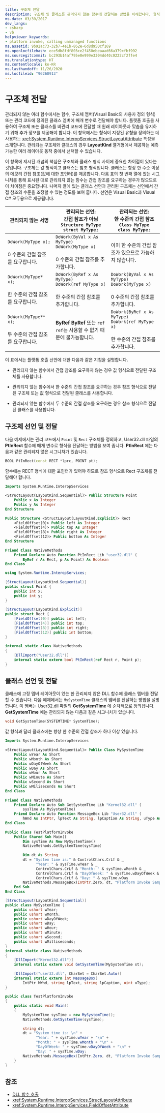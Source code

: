 ```yaml
---
title: 구조체 전달
description: 구조체 및 클래스를 관리되지 않는 함수에 전달하는 방법을 이해합니다. 형식 지정된 형식을 정의하는 데 사용하는 StructLayoutAttribute 특성에 대해 알아봅니다.
ms.date: 03/30/2017
dev_langs:
- csharp
- vb
helpviewer_keywords:
- platform invoke, calling unmanaged functions
ms.assetid: 9b92ac73-32b7-4e1b-862e-6d8d950cf169
ms.openlocfilehash: ece5db8fdf803ce2f450ebeaaad66a379cfbf992
ms.sourcegitcommit: bc293b14af795e0e999e3304dd40c0222cf2ffe4
ms.translationtype: HT
ms.contentlocale: ko-KR
ms.lasthandoff: 11/26/2020
ms.locfileid: "96268913"
---
```

# <a name="passing-structures"></a>구조체 전달

관리되지 않는 여러 함수에서는 함수, 구조체 멤버(Visual Basic의 사용자 정의 형식) 또는 관리 코드에 정의된 클래스 멤버에 매개 변수로 전달해야 합니다. 플랫폼 호출을 사용하여 구조체 또는 클래스를 비관리 코드에 전달할 때 원래 레이아웃과 맞춤을 유지하기 위해 추가 정보를 제공해야 합니다. 이 항목에서는 형식이 지정된 유형을 정의하는 데 사용하는 <xref:System.Runtime.InteropServices.StructLayoutAttribute> 특성을 소개합니다. 관리되는 구조체와 클래스의 경우 **LayoutKind** 열거형에서 제공하는 예측 가능한 여러 레이아웃 동작 중에서 선택할 수 있습니다.  
  
 이 항목에 제시된 개념의 핵심은 구조체와 클래스 형식 사이에 중요한 차이점이 있다는 것입니다. 구조체는 값 형식이고 클래스는 참조 형식입니다. 클래스는 항상 한 수준 이상의 메모리 간접 참조(값에 대한 포인터)를 제공합니다. 다음 표의 첫 번째 열에 있는 시그니처를 통해 표시된 대로 관리되지 않는 함수는 간접 참조를 요구하는 경우가 많으므로 이 차이점은 중요합니다. 나머지 열에 있는 클래스 선언과 관리된 구조체는 선언에서 간접 참조의 수준을 조정할 수 있는 정도를 보여 줍니다. 선언은 Visual Basic과 Visual C# 모두용으로 제공됩니다.  
  
|관리되지 않는 서명|관리되는 선언: <br />간접 참조가 아님<br />`Structure MyType`<br />`struct MyType;`|관리되는 선언: <br />한 수준의 간접 참조<br />`Class MyType`<br />`class MyType;`|  
|-------------------------|---------------------------------------------------------------------------------|--------------------------------------------------------------------------------------|  
|`DoWork(MyType x);`<br /><br /> 0 수준의 간접 참조를 요구합니다.|`DoWork(ByVal x As MyType)` <br /> `DoWork(MyType x)`<br /><br /> 0 수준의 간접 참조를 추가합니다.|이미 한 수준의 간접 참조가 있으므로 가능하지 않습니다.|  
|`DoWork(MyType* x);`<br /><br /> 한 수준의 간접 참조를 요구합니다.|`DoWork(ByRef x As MyType)` <br /> `DoWork(ref MyType x)`<br /><br /> 한 수준의 간접 참조를 추가합니다.|`DoWork(ByVal x As MyType)` <br /> `DoWork(MyType x)`<br /><br /> 0 수준의 간접 참조를 추가합니다.|  
|`DoWork(MyType** x);`<br /><br /> 두 수준의 간접 참조를 요구합니다.|**ByRef** **ByRef** 또는 `ref` `ref`는 사용할 수 없기 때문에 불가능합니다.|`DoWork(ByRef x As MyType)` <br /> `DoWork(ref MyType x)`<br /><br /> 한 수준의 간접 참조를 추가합니다.|  
  
 이 표에서는 플랫폼 호출 선언에 대한 다음과 같은 지침을 설명합니다.  
  
- 관리되지 않는 함수에서 간접 참조를 요구하지 않는 경우 값 형식으로 전달된 구조체를 사용합니다.  
  
- 관리되지 않는 함수에서 한 수준의 간접 참조를 요구하는 경우 참조 형식으로 전달된 구조체 또는 값 형식으로 전달된 클래스를 사용합니다.  
  
- 관리되지 않는 함수에서 두 수준의 간접 참조를 요구하는 경우 참조 형식으로 전달된 클래스를 사용합니다.  
  
## <a name="declaring-and-passing-structures"></a>구조체 선언 및 전달  

 다음 예제에서는 관리 코드에서 `Point` 및 `Rect` 구조체를 정의하고, User32.dll 파일의 **PtInRect** 함수에 매개 변수로 형식을 전달하는 방법을 보여 줍니다. **PtInRect** 에는 다음과 같은 관리되지 않은 시그니처가 있습니다.  
  
```cpp
BOOL PtInRect(const RECT *lprc, POINT pt);  
```  
  
 함수에는 RECT 형식에 대한 포인터가 있어야 하므로 참조 형식으로 Rect 구조체를 전달해야 합니다.  
  
```vb  
Imports System.Runtime.InteropServices  
  
<StructLayout(LayoutKind.Sequential)> Public Structure Point  
    Public x As Integer  
    Public y As Integer  
End Structure  
  
Public Structure <StructLayout(LayoutKind.Explicit)> Rect  
    <FieldOffset(0)> Public left As Integer  
    <FieldOffset(4)> Public top As Integer  
    <FieldOffset(8)> Public right As Integer  
    <FieldOffset(12)> Public bottom As Integer  
End Structure  
  
Friend Class NativeMethods
    Friend Declare Auto Function PtInRect Lib "user32.dll" (
        ByRef r As Rect, p As Point) As Boolean  
End Class  
```  
  
```csharp  
using System.Runtime.InteropServices;  
  
[StructLayout(LayoutKind.Sequential)]  
public struct Point {  
    public int x;  
    public int y;  
}
  
[StructLayout(LayoutKind.Explicit)]  
public struct Rect {  
    [FieldOffset(0)] public int left;  
    [FieldOffset(4)] public int top;  
    [FieldOffset(8)] public int right;  
    [FieldOffset(12)] public int bottom;  
}
  
internal static class NativeMethods
{  
    [DllImport("User32.dll")]  
    internal static extern bool PtInRect(ref Rect r, Point p);  
}  
```  
  
## <a name="declaring-and-passing-classes"></a>클래스 선언 및 전달  

 클래스에 고정 멤버 레이아웃이 있는 한 관리되지 않은 DLL 함수에 클래스 멤버를 전달할 수 있습니다. 다음 예제에서는 `MySystemTime` 클래스의 멤버를 전달하는 방법을 설명합니다. 이 멤버는 User32.dll 파일의 **GetSystemTime** 에 순차적으로 정의됩니다. **GetSystemTime** 에는 관리되지 않는 다음과 같은 시그니처가 있습니다.  
  
```cpp
void GetSystemTime(SYSTEMTIME* SystemTime);  
```  
  
 값 형식과 달리 클래스에는 항상 한 수준의 간접 참조가 하나 이상 있습니다.  
  
```vb  
Imports System.Runtime.InteropServices  
  
<StructLayout(LayoutKind.Sequential)> Public Class MySystemTime  
    Public wYear As Short  
    Public wMonth As Short  
    Public wDayOfWeek As Short
    Public wDay As Short  
    Public wHour As Short  
    Public wMinute As Short  
    Public wSecond As Short  
    Public wMiliseconds As Short  
End Class  
  
Friend Class NativeMethods  
    Friend Declare Auto Sub GetSystemTime Lib "Kernel32.dll" (
        sysTime As MySystemTime)  
    Friend Declare Auto Function MessageBox Lib "User32.dll" (
        hWnd As IntPtr, lpText As String, lpCaption As String, uType As UInteger) As Integer  
End Class  
  
Public Class TestPlatformInvoke
    Public Shared Sub Main()  
        Dim sysTime As New MySystemTime()  
        NativeMethods.GetSystemTime(sysTime)  
  
        Dim dt As String  
        dt = "System time is:" & ControlChars.CrLf & _  
              "Year: " & sysTime.wYear & _  
              ControlChars.CrLf & "Month: " & sysTime.wMonth & _  
              ControlChars.CrLf & "DayOfWeek: " & sysTime.wDayOfWeek & _  
              ControlChars.CrLf & "Day: " & sysTime.wDay  
        NativeMethods.MessageBox(IntPtr.Zero, dt, "Platform Invoke Sample", 0)
    End Sub  
End Class  
```  
  
```csharp  
[StructLayout(LayoutKind.Sequential)]  
public class MySystemTime {  
    public ushort wYear;
    public ushort wMonth;  
    public ushort wDayOfWeek;
    public ushort wDay;
    public ushort wHour;
    public ushort wMinute;
    public ushort wSecond;
    public ushort wMilliseconds;
}  
internal static class NativeMethods
{  
    [DllImport("Kernel32.dll")]  
    internal static extern void GetSystemTime(MySystemTime st);  
  
    [DllImport("user32.dll", CharSet = CharSet.Auto)]  
    internal static extern int MessageBox(
        IntPtr hWnd, string lpText, string lpCaption, uint uType);  
}  
  
public class TestPlatformInvoke  
{  
    public static void Main()  
    {  
        MySystemTime sysTime = new MySystemTime();  
        NativeMethods.GetSystemTime(sysTime);  
  
        string dt;  
        dt = "System time is: \n" +  
              "Year: " + sysTime.wYear + "\n" +  
              "Month: " + sysTime.wMonth + "\n" +  
              "DayOfWeek: " + sysTime.wDayOfWeek + "\n" +  
              "Day: " + sysTime.wDay;  
        NativeMethods.MessageBox(IntPtr.Zero, dt, "Platform Invoke Sample", 0);  
    }  
}  
```  
  
## <a name="see-also"></a>참조

- [DLL 함수 호출](calling-a-dll-function.md)
- <xref:System.Runtime.InteropServices.StructLayoutAttribute>
- <xref:System.Runtime.InteropServices.FieldOffsetAttribute>

